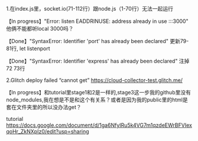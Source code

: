 1.在index.js里，socket.io(71-112行）跟node.js（1-70行）无法一起运行

【In progress】"Error: listen EADDRINUSE: address already in use :::3000" 他俩不能都听local 3000吗？

【Done】"SyntaxError: Identifier 'port' has already been declared" 更新79-81行, let listenport

【Done】"SyntaxError: Identifier 'express' has already been declared" 注掉72 73行

2.Glitch deploy failed “cannot get” https://cloud-collector-test.glitch.me/

【In progress】和tutorial里stage1和2是一样的,stage3这一步我的github里没有node_modules,我在想是不是和这个有关系？或者是因为我的public里的html是套在文件夹里的所以没办法get？

tutorial https://docs.google.com/document/d/1ga6NfyIRu5k4VG7m1qzdeEWrBFVIexqoHr_ZkNXpIz0/edit?usp=sharing